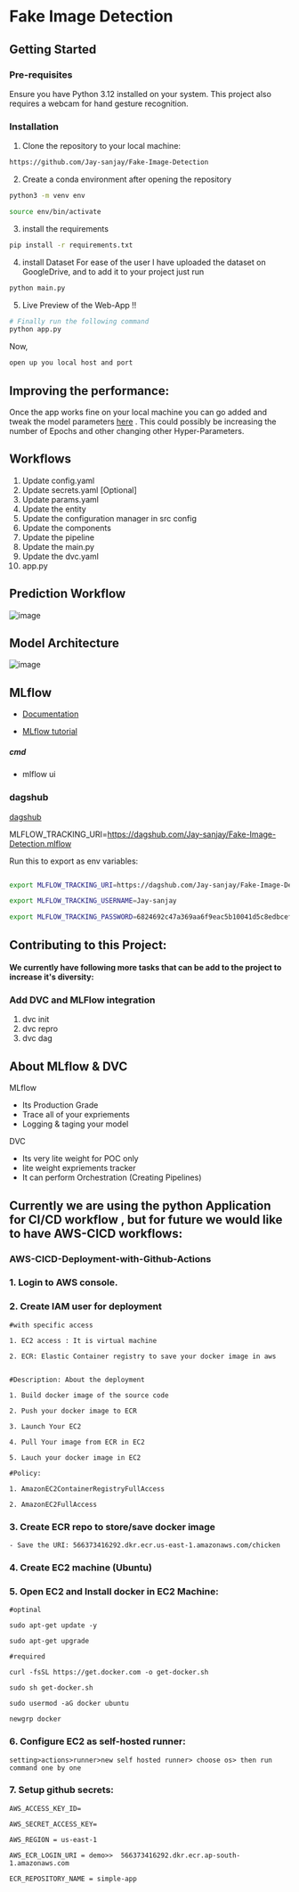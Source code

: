 # Fake Image Detection


## Getting Started

### Pre-requisites

Ensure you have Python 3.12 installed on your system. This project also requires a webcam for hand gesture recognition.

### Installation

1. Clone the repository to your local machine:

```bash
https://github.com/Jay-sanjay/Fake-Image-Detection
```
2. Create a conda environment after opening the repository

```bash
python3 -m venv env
```

```bash
source env/bin/activate
```


3. install the requirements
```bash
pip install -r requirements.txt
```

4. install Dataset
For ease of the user I have uploaded the dataset on GoogleDrive, and to add it to your project just run
```bash
python main.py
```

5. Live Preview of the Web-App !!
```bash
# Finally run the following command
python app.py
```

Now,
```bash
open up you local host and port
```


## Improving the performance:
Once the app works fine on your local machine you can go added and tweak the model parameters [here](https://github.com/Jay-sanjay/Fraudulent-Image-Detection/blob/main/params.yaml) . 
This could possibly be increasing the number of Epochs and other changing other Hyper-Parameters.



## Workflows

1. Update config.yaml
2. Update secrets.yaml [Optional]
3. Update params.yaml
4. Update the entity
5. Update the configuration manager in src config
6. Update the components
7. Update the pipeline 
8. Update the main.py
9. Update the dvc.yaml
10. app.py

## Prediction Workflow
![image](https://github.com/Jay-sanjay/Fraudulent-Image-Detection/assets/134289328/e7561ce6-e083-4cf9-8367-8648040dabe4)


## Model Architecture
![image](https://github.com/Jay-sanjay/Fraudulent-Image-Detection/assets/134289328/e5bf9c1e-1c74-4303-83c6-46587309aafb)


## MLflow

- [Documentation](https://mlflow.org/docs/latest/index.html)

- [MLflow tutorial](https://youtu.be/qdcHHrsXA48?si=bD5vDS60akNphkem)

##### cmd
- mlflow ui

### dagshub
[dagshub](https://dagshub.com/)

MLFLOW_TRACKING_URI=https://dagshub.com/Jay-sanjay/Fake-Image-Detection.mlflow


Run this to export as env variables:

```bash

export MLFLOW_TRACKING_URI=https://dagshub.com/Jay-sanjay/Fake-Image-Detection.mlflow

export MLFLOW_TRACKING_USERNAME=Jay-sanjay 

export MLFLOW_TRACKING_PASSWORD=6824692c47a369aa6f9eac5b10041d5c8edbcef0

```
## Contributing to this Project:
#### We currently have following more tasks that can be add to the project to increase it's diversity:

### Add DVC and MLFlow integration

1. dvc init
2. dvc repro
3. dvc dag


## About MLflow & DVC

MLflow

 - Its Production Grade
 - Trace all of your expriements
 - Logging & taging your model


DVC 

 - Its very lite weight for POC only
 - lite weight expriements tracker
 - It can perform Orchestration (Creating Pipelines)


## Currently we are using the python Application for CI/CD workflow , but for future we would like to have AWS-CICD workflows:
### AWS-CICD-Deployment-with-Github-Actions

### 1. Login to AWS console.

### 2. Create IAM user for deployment

	#with specific access

	1. EC2 access : It is virtual machine

	2. ECR: Elastic Container registry to save your docker image in aws


	#Description: About the deployment

	1. Build docker image of the source code

	2. Push your docker image to ECR

	3. Launch Your EC2 

	4. Pull Your image from ECR in EC2

	5. Lauch your docker image in EC2

	#Policy:

	1. AmazonEC2ContainerRegistryFullAccess

	2. AmazonEC2FullAccess

	
### 3. Create ECR repo to store/save docker image
    - Save the URI: 566373416292.dkr.ecr.us-east-1.amazonaws.com/chicken

	
### 4. Create EC2 machine (Ubuntu) 

### 5. Open EC2 and Install docker in EC2 Machine:
	
	
	#optinal

	sudo apt-get update -y

	sudo apt-get upgrade
	
	#required

	curl -fsSL https://get.docker.com -o get-docker.sh

	sudo sh get-docker.sh

	sudo usermod -aG docker ubuntu

	newgrp docker
	
### 6. Configure EC2 as self-hosted runner:
    setting>actions>runner>new self hosted runner> choose os> then run command one by one


### 7. Setup github secrets:

    AWS_ACCESS_KEY_ID=

    AWS_SECRET_ACCESS_KEY=

    AWS_REGION = us-east-1

    AWS_ECR_LOGIN_URI = demo>>  566373416292.dkr.ecr.ap-south-1.amazonaws.com

    ECR_REPOSITORY_NAME = simple-app

